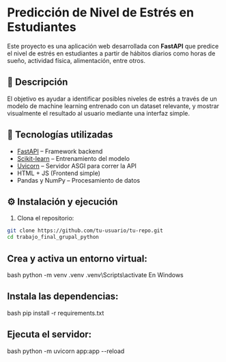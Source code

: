 # Predicción de Nivel de Estrés en Estudiantes

Este proyecto es una aplicación web desarrollada con **FastAPI** que predice el nivel de estrés en estudiantes a partir de hábitos diarios como horas de sueño, actividad física, alimentación, entre otros.

## 🧠 Descripción

El objetivo es ayudar a identificar posibles niveles de estrés a través de un modelo de machine learning entrenado con un dataset relevante, y mostrar visualmente el resultado al usuario mediante una interfaz simple.

## 🚀 Tecnologías utilizadas

- [FastAPI](https://fastapi.tiangolo.com/) – Framework backend
- [Scikit-learn](https://scikit-learn.org/) – Entrenamiento del modelo
- [Uvicorn](https://www.uvicorn.org/) – Servidor ASGI para correr la API
- HTML + JS (Frontend simple)
- Pandas y NumPy – Procesamiento de datos


## ⚙️ Instalación y ejecución

1. Clona el repositorio:

```bash
git clone https://github.com/tu-usuario/tu-repo.git
cd trabajo_final_grupal_python
```
## Crea y activa un entorno virtual:

bash
python -m venv .venv
.venv\Scripts\activate    En Windows

## Instala las dependencias:

bash
pip install -r requirements.txt

## Ejecuta el servidor:

bash
python -m uvicorn app:app --reload

